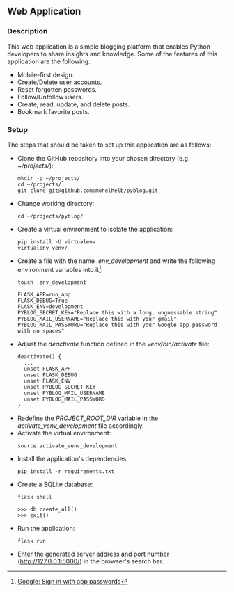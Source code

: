## Web Application

### Description
This web application is a simple blogging platform that enables Python developers to share insights and knowledge. Some of the features of this application are the following:

- Mobile-first design.
- Create/Delete user accounts. 
- Reset forgotten passwords. 
- Follow/Unfollow users.
- Create, read, update, and delete posts.
- Bookmark favorite posts.

### Setup
The steps that should be taken to set up this application are as follows:

- Clone the GitHub repository into your chosen directory (e.g. *~/projects/*):
  ~~~	
  mkdir -p ~/projects/
  cd ~/projects/
  git clone git@github.com:mohelhelb/pyblog.git
  ~~~
- Change working directory:
  ~~~
  cd ~/projects/pyblog/
  ~~~	
- Create a virtual environment to isolate the application:
	~~~	
  pip install -U virtualenv
  virtualenv venv/
  ~~~
- Create a file with the name *.env_development* and write the following environment variables into it[^1]: 
  [^1]: [Google: Sign in with app passwords](https://support.google.com/accounts/answer/185833?hl=en) 
  ~~~
  touch .env_development
  ~~~
  ~~~
  FLASK_APP=run_app
  FLASK_DEBUG=True  
  FLASK_ENV=development
  PYBLOG_SECRET_KEY="Replace this with a long, unguessable string"
  PYBLOG_MAIL_USERNAME="Replace this with your gmail"
  PYBLOG_MAIL_PASSWORD="Replace this with your Google app password with no spaces" 
  ~~~
- Adjust the *deactivate* function defined in the *venv/bin/activate* file:
  ~~~
  deactivate() {
    ...
    unset FLASK_APP
    unset FLASK_DEBUG
    unset FLASK_ENV
    unset PYBLOG_SECRET_KEY
    unset PYBLOG_MAIL_USERNAME
    unset PYBLOG_MAIL_PASSWORD
  }
  ~~~
- Redefine the *PROJECT_ROOT_DIR* variable in the *activate_venv_development* file accordingly.
- Activate the virtual environment:
  ~~~
  source activate_venv_development
  ~~~
- Install the application's dependencies:
  ~~~	
  pip install -r requirements.txt
  ~~~
- Create a SQLite database:
  ~~~
  flask shell
  ~~~
  ~~~
  >>> db.create_all()
  >>> exit()
  ~~~
- Run the application:
  ~~~
  flask run
  ~~~
- Enter the generated server address and port number (http://127.0.0.1:5000/) in the browser's search bar.
